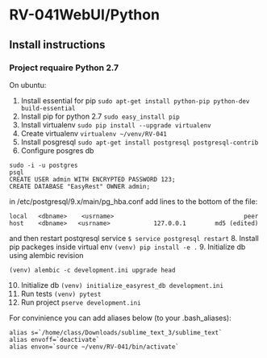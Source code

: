 # RV-041WebUI/Python

## Install instructions
### Project requaire Python 2.7
On ubuntu:
1. Install essential for pip
```sudo apt-get install python-pip python-dev build-essential```
2. Install pip for python 2.7
```sudo easy_install pip```
3. Install virtualenv
```sudo pip install --upgrade virtualenv```
4. Create virtualenv
```virtualenv ~/venv/RV-041```
6. Install posgresql
```sudo apt-get install postgresql postgresql-contrib```
7. Configure posgres db 
```
sudo -i -u postgres
psql
CREATE USER admin WITH ENCRYPTED PASSWORD 123;
CREATE DATABASE "EasyRest" OWNER admin;
```
in /etc/postgresql/9.x/main/pg_hba.conf add lines to the bottom of the file:
```
local   <dbname>    <usrname>                                    peer
host    <dbname>   <usrname>            127.0.0.1        md5 (edited) 
```
and then restart postqresql service
```$ service postgresql restart```
8. Install pip packeges inside virtual env
```(venv) pip install -e .```
9. Initialize db using alembic revision
```
(venv) alembic -c development.ini upgrade head
```
10. Initialize db
```(venv) initialize_easyrest_db development.ini```
11. Run tests
```(venv) pytest```
12. Run project
```pserve development.ini```

For convinience you can add aliases below (to your .bash_aliases):
```
alias s=`/home/class/Downloads/sublime_text_3/sublime_text`
alias envoff=`deactivate`
alias envon=`source ~/venv/RV-041/bin/activate`
```
